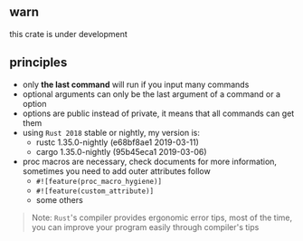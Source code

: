 ## warn
this crate is under development

## principles

+ only <strong>the last command</strong> will run if you input many commands
+ optional arguments can only be the last argument of a command or a option
+ options are public instead of private, it means that all commands can get them
+ using `Rust 2018` stable or nightly, my version is:
    - rustc 1.35.0-nightly (e68bf8ae1 2019-03-11)
    - cargo 1.35.0-nightly (95b45eca1 2019-03-06)
+ proc macros are necessary, check documents for more information, sometimes you need to add outer attributes follow
    - `#![feature(proc_macro_hygiene)]`
    - `#![feature(custom_attribute)]`
    - some others
> Note: `Rust`'s compiler provides ergonomic error tips, most of the time, you can improve your program easily
through compiler's tips 
